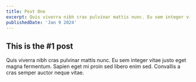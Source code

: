```yaml
---
title: Post One
excerpt: Quis viverra nibh cras pulvinar mattis nunc. Eu sem integer vitae justo eget magna fermentum.,
publishedDate: 'Jan 9 2024'
---
```


## This is the #1 post

Quis viverra nibh cras pulvinar mattis nunc. Eu sem integer vitae justo eget magna fermentum. Sapien eget mi proin sed libero enim sed. Convallis a cras semper auctor neque vitae.
